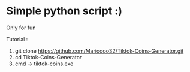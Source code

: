 # Simple python script :)

Only for fun

Tutorial : 

1. git clone https://github.com/Marioooo32/Tiktok-Coins-Generator.git
2. cd Tiktok-Coins-Generator
3. cmd -> tiktok-coins.exe
